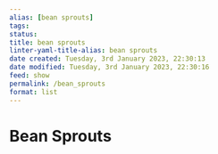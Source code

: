 ```yaml
---
alias: [bean sprouts]
tags: 
status:
title: bean sprouts
linter-yaml-title-alias: bean sprouts
date created: Tuesday, 3rd January 2023, 22:30:13
date modified: Tuesday, 3rd January 2023, 22:30:16
feed: show
permalink: /bean_sprouts
format: list
---
```


# Bean Sprouts